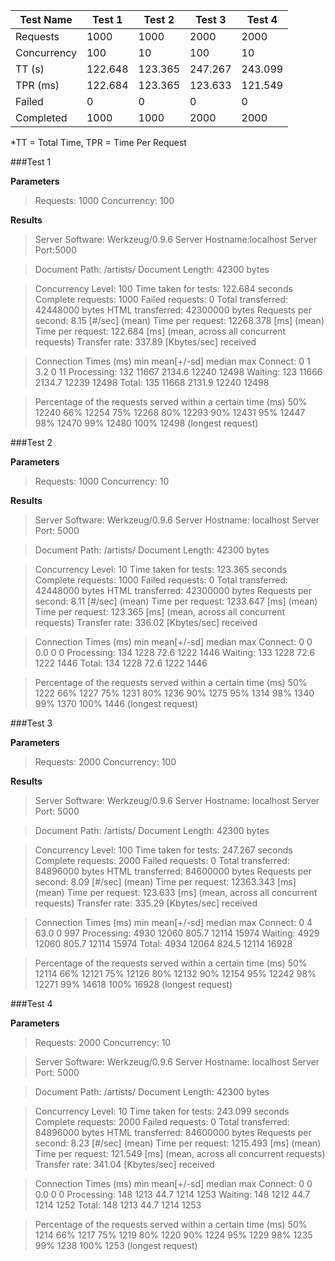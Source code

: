  Test Name      | Test 1 | Test 2 | Test 3 | Test 4 |
------ | ------ | ------ | ------ | ------ |
Requests | 1000 | 1000 | 2000 | 2000 |
Concurrency | 100 | 10 | 100 | 10 |
TT (s) | 122.648 | 123.365 | 247.267 | 243.099 | 
TPR (ms) | 122.684 | 123.365 | 123.633 | 121.549 |
Failed | 0 | 0 | 0 | 0 |
Completed | 1000 | 1000 | 2000 | 2000 |

*TT = Total Time, TPR = Time Per Request

###Test 1

**Parameters**
>Requests: 1000
Concurrency: 100

**Results**
>Server Software: Werkzeug/0.9.6
Server Hostname:localhost
Server Port:5000

>Document Path:          /artists/
Document Length:        42300 bytes

>Concurrency Level:      100
Time taken for tests:   122.684 seconds
Complete requests:      1000
Failed requests:        0
Total transferred:      42448000 bytes
HTML transferred:       42300000 bytes
Requests per second:    8.15 [#/sec] (mean)
Time per request:       12268.378 [ms] (mean)
Time per request:       122.684 [ms] (mean, across all concurrent requests)
Transfer rate:          337.89 [Kbytes/sec] received

>Connection Times (ms)
              min  mean[+/-sd] median   max
Connect:        0    1   3.2      0      11
Processing:   132 11667 2134.6  12240   12498
Waiting:      123 11666 2134.7  12239   12498
Total:        135 11668 2131.9  12240   12498

>Percentage of the requests served within a certain time (ms)
  50%  12240
  66%  12254
  75%  12268
  80%  12293
  90%  12431
  95%  12447
  98%  12470
  99%  12480
 100%  12498 (longest request)

###Test 2

**Parameters**
>Requests: 1000 
Concurrency: 10

**Results**
>Server Software:        Werkzeug/0.9.6
Server Hostname:        localhost
Server Port:            5000

>Document Path:          /artists/
Document Length:        42300 bytes

>Concurrency Level:      10
Time taken for tests:   123.365 seconds
Complete requests:      1000
Failed requests:        0
Total transferred:      42448000 bytes
HTML transferred:       42300000 bytes
Requests per second:    8.11 [#/sec] (mean)
Time per request:       1233.647 [ms] (mean)
Time per request:       123.365 [ms] (mean, across all concurrent requests)
Transfer rate:          336.02 [Kbytes/sec] received

>Connection Times (ms)
              min  mean[+/-sd] median   max
Connect:        0    0   0.0      0       0
Processing:   134 1228  72.6   1222    1446
Waiting:      133 1228  72.6   1222    1446
Total:        134 1228  72.6   1222    1446

>Percentage of the requests served within a certain time (ms)
  50%   1222
  66%   1227
  75%   1231
  80%   1236
  90%   1275
  95%   1314
  98%   1340
  99%   1370
 100%   1446 (longest request)

###Test 3

**Parameters**
>Requests: 2000 
Concurrency: 100

**Results**
>Server Software:        Werkzeug/0.9.6
Server Hostname:        localhost
Server Port:            5000

>Document Path:          /artists/
Document Length:        42300 bytes

>Concurrency Level:      100
Time taken for tests:   247.267 seconds
Complete requests:      2000
Failed requests:        0
Total transferred:      84896000 bytes
HTML transferred:       84600000 bytes
Requests per second:    8.09 [#/sec] (mean)
Time per request:       12363.343 [ms] (mean)
Time per request:       123.633 [ms] (mean, across all concurrent requests)
Transfer rate:          335.29 [Kbytes/sec] received

>Connection Times (ms)
              min  mean[+/-sd] median   max
Connect:        0    4  63.0      0     997
Processing:  4930 12060 805.7  12114   15974
Waiting:     4929 12060 805.7  12114   15974
Total:       4934 12064 824.5  12114   16928

>Percentage of the requests served within a certain time (ms)
  50%  12114
  66%  12121
  75%  12126
  80%  12132
  90%  12154
  95%  12242
  98%  12271
  99%  14618
 100%  16928 (longest request)

###Test 4

**Parameters**
>Requests: 2000 
Concurrency: 10

>Server Software:        Werkzeug/0.9.6
Server Hostname:        localhost
Server Port:            5000

>Document Path:          /artists/
Document Length:        42300 bytes

>Concurrency Level:      10
Time taken for tests:   243.099 seconds
Complete requests:      2000
Failed requests:        0
Total transferred:      84896000 bytes
HTML transferred:       84600000 bytes
Requests per second:    8.23 [#/sec] (mean)
Time per request:       1215.493 [ms] (mean)
Time per request:       121.549 [ms] (mean, across all concurrent requests)
Transfer rate:          341.04 [Kbytes/sec] received

>Connection Times (ms)
              min  mean[+/-sd] median   max
Connect:        0    0   0.0      0       0
Processing:   148 1213  44.7   1214    1253
Waiting:      148 1212  44.7   1214    1252
Total:        148 1213  44.7   1214    1253

>Percentage of the requests served within a certain time (ms)
  50%   1214
  66%   1217
  75%   1219
  80%   1220
  90%   1224
  95%   1229
  98%   1235
  99%   1238
 100%   1253 (longest request)
